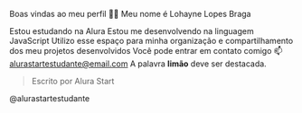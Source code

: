 Boas vindas ao meu perfil 💙💙
Meu nome é Lohayne Lopes Braga

Estou estudando na Alura
Estou me desenvolvendo na linguagem JavaScript
Utilizo esse espaço para minha organização e compartilhamento dos meu projetos desenvolvidos
Você pode entrar em contato comigo 📫
alurastartestudante@email.com
A palavra **limão** deve ser destacada.
> Escrito por Alura Start

@alurastartestudante

